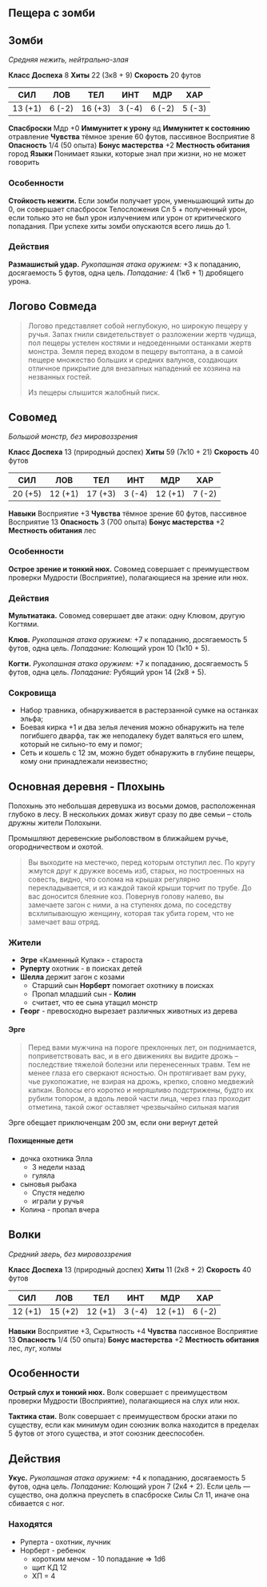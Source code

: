 ## Пещера с зомби

## Зомби

*Средняя нежить, нейтрально-злая*

**Класс Доспеха** 8
**Хиты** 22 (3к8 + 9)
**Скорость** 20 футов

| СИЛ     | ЛОВ    | ТЕЛ     | ИНТ    | МДР    | ХАР    |
|---------|--------|---------|--------|--------|--------|
| 13 (+1) | 6 (-2) | 16 (+3) | 3 (-4) | 6 (-2) | 5 (-3) |

**Спасброски** Мдр +0
**Иммунитет к урону** яд
**Иммунитет к состоянию** отравление
**Чувства** тёмное зрение 60 футов, пассивное Восприятие 8
**Опасность** 1/4 (50 опыта)
**Бонус мастерства** +2
**Местность обитания** город
**Языки** Понимает языки, которые знал при жизни, но не может говорить

### Особенности

**Стойкость нежити.** Если зомби получает урон, уменьшающий хиты до 0, он совершает спасбросок Телосложения Сл 5 + полученный урон, если только это не был урон излучением или урон от критического попадания. При успехе хиты зомби опускаются всего лишь до 1.

### Действия

**Размашистый удар.** *Рукопашная атака оружием:* +3 к попаданию, досягаемость 5 футов, одна цель. *Попадание:* 4 (1к6 + 1) дробящего урона.

## Логово Совмеда
> Логово представляет собой неглубокую, но широкую пещеру у ручья.
> Запах гнили свидетельствует о разложении жертв чудища, пол пещеры устелен костями и недоеденными останками жертв монстра.
> Земля перед входом в пещеру вытоптана, а в самой пещере множество больших и средних валунов, создающих отличное прикрытие для внезапных нападений ее хозяина на незванных гостей.
>
> Из пещеры слышится жалобный писк.

## Совомед

*Большой монстр, без мировоззрения*

**Класс Доспеха** 13 (природный доспех)
**Хиты** 59 (7к10 + 21)
**Скорость** 40 футов

| СИЛ     | ЛОВ     | ТЕЛ     | ИНТ    | МДР     | ХАР    |
|---------|---------|---------|--------|---------|--------|
| 20 (+5) | 12 (+1) | 17 (+3) | 3 (-4) | 12 (+1) | 7 (-2) |

**Навыки** Восприятие +3
**Чувства** тёмное зрение 60 футов, пассивное Восприятие 13
**Опасность** 3 (700 опыта)
**Бонус мастерства** +2
**Местность обитания** лес

### Особенности

**Острое зрение и тонкий нюх.** Совомед совершает с преимуществом проверки Мудрости (Восприятие), полагающиеся на зрение или нюх.

### Действия

**Мультиатака.** Совомед совершает две атаки: одну Клювом, другую Когтями.

**Клюв.** *Рукопашная атака оружием:* +7 к попаданию, досягаемость 5 футов, одна цель. *Попадание:* Колющий урон 10 (1к10 + 5).

**Когти.** *Рукопашная атака оружием:* +7 к попаданию, досягаемость 5 футов, одна цель. *Попадание:* Рубящий урон 14 (2к8 + 5).

### Сокровища
* Набор травника, обнаруживается в растерзанной сумке на останках эльфа;
* Боевая кирка +1 и два зелья лечения можно обнаружить на теле погибшего дварфа, так же неподалеку будет валяться его шлем, который не сильно-то ему и помог;
* Сеть и кошель с 12 зм, можно будет обнаружить в глубине пещеры, кому они принадлежали неизвестно;

## Основная деревня - Плохынь

Полохынь это небольшая деревушка из восьми домов, расположенная глубоко в лесу.
В нескольких домах живут сразу по две семьи – столь дружны жители Полохыни.

Промышляют деревенские рыболовством в ближайшем ручье, огородничеством и охотой.

> Вы выходите на местечко, перед которым отступил лес.
> По кругу жмутся друг к дружке восемь изб, старых, но построенных на совесть, видно, что солома на крышах регулярно перекладывается, и из каждой такой крыши торчит по трубе.
> До вас доносится блеяние коз. Повернув голову налево, вы замечаете загон с ними, а на ступенях дома, по соседству всхлипывающую женщину, которая так убита горем, что не замечает ваш отряд.

### Жители
* **Эгре** «Каменный Кулак» - староста
* **Руперту** охотник - в поисках детей
* **Шелла** держит загон с козами
  * Старший сын **Норберт** помогает охотнику в поисках
  * Пропал младший сын - **Колин**
  * считает, что ее сына утащил монстр
* **Георг** - превосходно вырезает различных животных из дерева

#### Эрге
> Перед вами мужчина на пороге преклонных лет, он поднимается, поприветствовать вас, и в его движениях вы видите дрожь – последствие тяжелой болезни или перенесенных травм.
> Тем не менее глаза его сверкают ясностью. Он протягивает вам руку, чье рукопожатие, не взирая на дрожь, крепко, словно медвежий капкан.
> Волосы его коротко и неряшливо подстрижены, будто их рубили топором, а вдоль левой части лица, через глаз проходит отметина, такой ожог оставляет чрезвычайно сильная магия

Эрге обещает приключенцам 200 зм, если они вернут детей

#### Похищенные дети
* дочка охотника Элла
  * 3 недели назад
  * гуляла
* сыновья рыбака
  * Спустя неделю
  * играли у ручья
* Колина - пропал вчера

## Волки

*Средний зверь, без мировоззрения*

**Класс Доспеха** 13 (природный доспех)
**Хиты** 11 (2к8 + 2)
**Скорость** 40 футов

| СИЛ | ЛОВ | ТЕЛ | ИНТ | МДР | ХАР |
|-----|-----|-----|-----|-----|-----|
| 12 (+1) | 15 (+2) | 12 (+1) | 3 (-4) | 12 (+1) | 6 (-2) |

**Навыки** Восприятие +3, Скрытность +4
**Чувства** пассивное Восприятие 13
**Опасность** 1/4 (50 опыта)
**Бонус мастерства** +2
**Местность обитания** лес, луг, холмы

## Особенности

**Острый слух и тонкий нюх.** Волк совершает с преимуществом проверки Мудрости (Восприятие), полагающиеся на слух или нюх.

**Тактика стаи.** Волк совершает с преимуществом броски атаки по существу, если как минимум один союзник волка находится в пределах 5 футов от этого существа, и этот союзник дееспособен.

## Действия

**Укус.** *Рукопашная атака оружием:* +4 к попаданию, досягаемость 5 футов, одна цель. *Попадание:* Колющий урон 7 (2к4 + 2). Если цель — существо, она должна преуспеть в спасброске Силы Сл 11, иначе она сбивается с ног.

### Находятся 
* Руперта - охотник, лучник
* Норберт - ребенок
  * коротким мечом - 10 попадание => 1d6
  * щит КД 12
  * ХП = 4







































